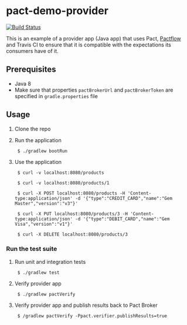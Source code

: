 # pact-demo-provider

[![Build Status](https://travis-ci.com/shilgam/pact-demo-provider.svg?branch=master)](https://travis-ci.com/shilgam/pact-demo-provider)

This is an example of a provider app (Java app) that uses Pact, [Pactflow](https://pactflow.io) and Travis CI to ensure that it is compatible with the expectations its consumers have of it.

## Prerequisites
* Java 8
* Make sure that properties `pactBrokerUrl` and `pactBrokerToken` are specified in `gradle.properties` file

## Usage

1. Clone the repo

1. Run the application

        $ ./gradlew bootRun

1. Use the application

        $ curl -v localhost:8080/products

        $ curl -v localhost:8080/products/1

        $ curl -X POST localhost:8080/products -H 'Content-type:application/json' -d '{"type":"CREDIT_CARD","name":"Gem Master","version":"v3"}'

        $ curl -X PUT localhost:8080/products/3 -H 'Content-type:application/json' -d '{"type":"DEBIT_CARD","name":"Gem Visa","version":"v1"}'

        $ curl -X DELETE localhost:8080/products/3


### Run the test suite

1. Run unit and integration tests

        $ ./gradlew test


1. Verify provider app

        $ ./gradlew pactVerify

1. Verify provider app and publish results back to Pact Broker

        $ /gradlew pactVerify -Ppact.verifier.publishResults=true
